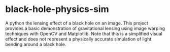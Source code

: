 # black-hole-physics-sim
A python the lensing effect of a black hole on an image. This project provides a basic demonstration of gravitational lensing using image warping techniques with OpenCV and Matplotlib. Note that this is a simplified visual effect and does not represent a physically accurate simulation of light bending around a black hole.
